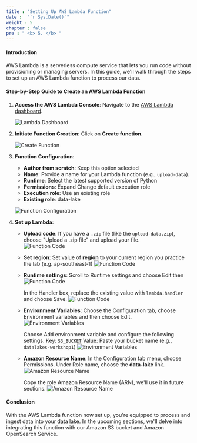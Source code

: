 ```yaml
---
title : "Setting Up AWS Lambda Function"
date :  "`r Sys.Date()`" 
weight : 5 
chapter : false
pre : " <b> 5. </b> "
---
```

#### Introduction

AWS Lambda is a serverless compute service that lets you run code without provisioning or managing servers. In this guide, we'll walk through the steps to set up an AWS Lambda function to process our data.

#### Step-by-Step Guide to Create an AWS Lambda Function

1. **Access the AWS Lambda Console**: Navigate to the [AWS Lambda dashboard](https://console.aws.amazon.com/lambda/).

   ![Lambda Dashboard](/images/5.lambda/01-lambda.png)

2. **Initiate Function Creation**: Click on **Create function**.

   ![Create Function](/images/5.lambda/02-lambda.png)

3. **Function Configuration**:
   - **Author from scratch**: Keep this option selected
   - **Name**: Provide a name for your Lambda function (e.g., `upload-data`).
   - **Runtime**: Select the latest supported version of Python
   - **Permissions**: Expand Change default execution role
   - **Execution role**: Use an existing role
   - **Existing role**: data-lake

   ![Function Configuration](/images/5.lambda/03-lambda.png)


4. **Set up Lambda**:
   - **Upload code**: If you have a `.zip` file (like the `upload-data.zip`), choose "Upload a .zip file" and upload your file.   
   ![Function Code](/images/5.lambda/04-lambda.png)

   - **Set region**: Set value of **region** to your current region you practice the lab (e.g. ap-southeast-1)
   ![Function Code](/images/5.lambda/05-lambda.png)

   - **Runtime settings**: Scroll to Runtime settings and choose Edit then
   ![Function Code](/images/5.lambda/06-lambda.png)

      In the Handler box, replace the existing value with `lambda.handler` and choose Save.
   ![Function Code](/images/5.lambda/07-lambda.png)

   - **Environment Variables**: Choose the Configuration tab, choose Environment variables and then choose Edit.
   ![Environment Variables](/images/5.lambda/08-lambda.png)

      Choose Add environment variable and configure the following settings. 
         Key: `S3_BUCKET`
         Value: Paste your bucket name (e.g., `datalakes-workshop1`)
   ![Environment Variables](/images/5.lambda/09-lambda.png)

   - **Amazon Resource Name**: In the Configuration tab menu, choose Permissions. Under Role name, choose the **data-lake** link.
   ![Amazon Resource Name](/images/5.lambda/10-lambda.png)

      Copy the role Amazon Resource Name (ARN), we'll use it in future sections.
   ![Amazon Resource Name](/images/5.lambda/11-lambda.png)

#### Conclusion

With the AWS Lambda function now set up, you're equipped to process and ingest data into your data lake. In the upcoming sections, we'll delve into integrating this function with our Amazon S3 bucket and Amazon OpenSearch Service.

